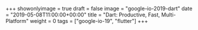 +++
showonlyimage = true
draft = false
image = "google-io-2019-dart"
date = "2019-05-08T11:00:00+00:00"
title = "Dart: Productive, Fast, Multi-Platform"
weight = 0
tags = ["google-io-19", "flutter"]
+++
